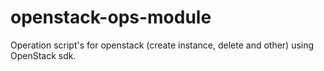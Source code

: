 # openstack-ops-module
Operation script's for openstack (create instance, delete and other) using OpenStack sdk.
